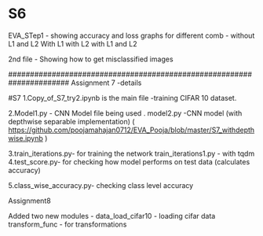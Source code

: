 # S6
EVA_STep1 - showing accuracy and loss graphs for different comb - without L1 and L2 
With L1
with L2
with L1 and L2

2nd file - Showing how to get misclassified images 

######################################################################
Assignment 7 -details 

#S7 
1.Copy_of_S7_try2.ipynb is the main file -training CIFAR 10 dataset.

2.Model1.py - CNN Model file being used .
model2.py -CNN model (with depthwise separable implementation)
( https://github.com/poojamahajan0712/EVA_Pooja/blob/master/S7_withdepthwise.ipynb )

3.train_iterations.py- for training the network
train_iterations1.py - with tqdm
4.test_score.py- for checking how model performs on test data (calculates accuracy)

5.class_wise_accuracy.py- checking class level accuracy 

Assignment8

Added two new modules - data_load_cifar10 - loading cifar data 
transform_func - for transformations






